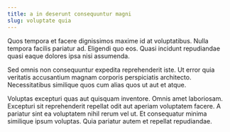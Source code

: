 ```yaml
---
title: a in deserunt consequuntur magni
slug: voluptate quia
---
```


Quos tempora et facere dignissimos maxime id at voluptatibus. Nulla tempora facilis pariatur ad. Eligendi quo eos. Quasi incidunt repudiandae quasi eaque dolores ipsa nisi assumenda.

Sed omnis non consequuntur expedita reprehenderit iste. Ut error quia veritatis accusantium magnam corporis perspiciatis architecto. Necessitatibus similique quos cum alias quos ut aut et atque.

Voluptas excepturi quas aut quisquam inventore. Omnis amet laboriosam. Excepturi sit reprehenderit repellat odit aut aperiam voluptatem facere. A pariatur sint ea voluptatem nihil rerum vel ut. Et consequatur minima similique ipsum voluptas. Quia pariatur autem et repellat repudiandae.

